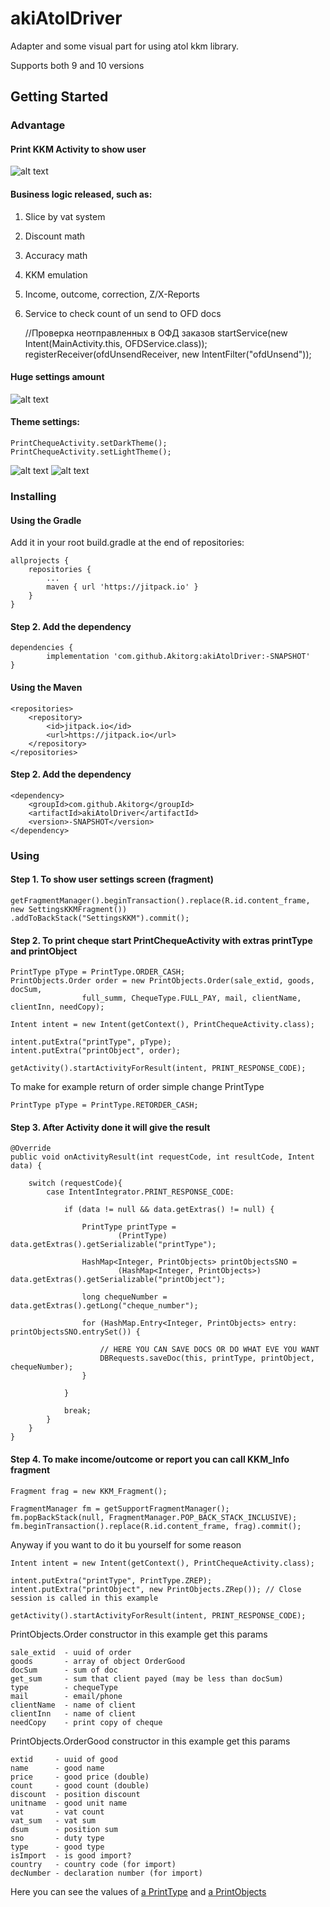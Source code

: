 # akiAtolDriver

Adapter and some visual part for using atol kkm library.

Supports both 9 and 10 versions

## Getting Started

### Advantage

#### Print KKM Activity to show user

![alt text](https://mobilecash.akitorg.ru/images/screen_1.png)

#### Business logic released, such as:

1. Slice by vat system
2. Discount math
3. Accuracy math
4. KKM emulation
5. Income, outcome, correction, Z/X-Reports
6. Service to check count of un send to OFD docs

    //Проверка неотправленных в ОФД заказов
    startService(new Intent(MainActivity.this, OFDService.class));
    registerReceiver(ofdUnsendReceiver, new IntentFilter("ofdUnsend"));
    
#### Huge settings amount

![alt text](https://mobilecash.akitorg.ru/images/screen_2.png)

#### Theme settings:

    PrintChequeActivity.setDarkTheme();
    PrintChequeActivity.setLightTheme();
    
![alt text](https://mobilecash.akitorg.ru/images/screen_3.png)
![alt text](https://mobilecash.akitorg.ru/images/screen_4.png)
    

### Installing

#### Using the Gradle

Add it in your root build.gradle at the end of repositories:

	allprojects {
		repositories {
			...
			maven { url 'https://jitpack.io' }
		}
	}
	
#### Step 2. Add the dependency

	dependencies {
	        implementation 'com.github.Akitorg:akiAtolDriver:-SNAPSHOT'
	}

#### Using the Maven

	<repositories>
        <repository>
            <id>jitpack.io</id>
            <url>https://jitpack.io</url>
        </repository>
    </repositories>
    
#### Step 2. Add the dependency

	<dependency>
        <groupId>com.github.Akitorg</groupId>
        <artifactId>akiAtolDriver</artifactId>
        <version>-SNAPSHOT</version>
    </dependency>
    
### Using


#### Step 1. To show user settings screen (fragment)



	getFragmentManager().beginTransaction().replace(R.id.content_frame, new SettingsKKMFragment())
	.addToBackStack("SettingsKKM").commit();


    
#### Step 2. To print cheque start PrintChequeActivity with extras printType and printObject



    PrintType pType = PrintType.ORDER_CASH;
    PrintObjects.Order order = new PrintObjects.Order(sale_extid, goods, docSum,
                    full_summ, ChequeType.FULL_PAY, mail, clientName, clientInn, needCopy);

    Intent intent = new Intent(getContext(), PrintChequeActivity.class);
    
    intent.putExtra("printType", pType);
    intent.putExtra("printObject", order);

    getActivity().startActivityForResult(intent, PRINT_RESPONSE_CODE);


    
To make for example return of order simple change PrintType


        
    PrintType pType = PrintType.RETORDER_CASH;


    
#### Step 3. After Activity done it will give the result



    @Override
    public void onActivityResult(int requestCode, int resultCode, Intent data) {

        switch (requestCode){
            case IntentIntegrator.PRINT_RESPONSE_CODE:
            
                if (data != null && data.getExtras() != null) {
                
                    PrintType printType =
                            (PrintType) data.getExtras().getSerializable("printType");

                    HashMap<Integer, PrintObjects> printObjectsSNO =
                            (HashMap<Integer, PrintObjects>) data.getExtras().getSerializable("printObject");

                    long chequeNumber = data.getExtras().getLong("cheque_number");

                    for (HashMap.Entry<Integer, PrintObjects> entry: printObjectsSNO.entrySet()) {

                        // HERE YOU CAN SAVE DOCS OR DO WHAT EVE YOU WANT
                        DBRequests.saveDoc(this, printType, printObject, chequeNumber);
                    }

                }  
                
                break;
            }  
        }        
    }


      
#### Step 4. To make income/outcome or report you can call KKM_Info fragment



    Fragment frag = new KKM_Fragment();
    
    FragmentManager fm = getSupportFragmentManager();
    fm.popBackStack(null, FragmentManager.POP_BACK_STACK_INCLUSIVE);
    fm.beginTransaction().replace(R.id.content_frame, frag).commit();


    
Anyway if you want to do it bu yourself for some reason

    Intent intent = new Intent(getContext(), PrintChequeActivity.class);
    
    intent.putExtra("printType", PrintType.ZREP);           
    intent.putExtra("printObject", new PrintObjects.ZRep()); // Close session is called in this example

    getActivity().startActivityForResult(intent, PRINT_RESPONSE_CODE);    

PrintObjects.Order constructor in this example get this params

    sale_extid  - uuid of order
    goods       - array of object OrderGood
    docSum      - sum of doc
    get_sum     - sum that client payed (may be less than docSum)
    type        - chequeType
    mail        - email/phone
    clientName  - name of client
    clientInn   - name of client
    needCopy    - print copy of cheque
    
PrintObjects.OrderGood constructor in this example get this params

    extid     - uuid of good 
    name      - good name
    price     - good price (double)
    count     - good count (double) 
    discount  - position discount                          
    unitname  - good unit name 
    vat       - vat count
    vat_sum   - vat sum   
    dsum      - position sum
    sno       - duty type
    type      - good type
    isImport  - is good import? 
    country   - country code (for import) 
    decNumber - declaration number (for import) 

Here you can see the values of [a PrintType](https://github.com/Akitorg/akiAtolDriver/blob/master/app/src/main/java/com/ex/akiatol/print/PrintType.java) and [a PrintObjects](https://github.com/Akitorg/akiAtolDriver/blob/master/app/src/main/java/com/ex/akiatol/print/PrintObjects.java)

